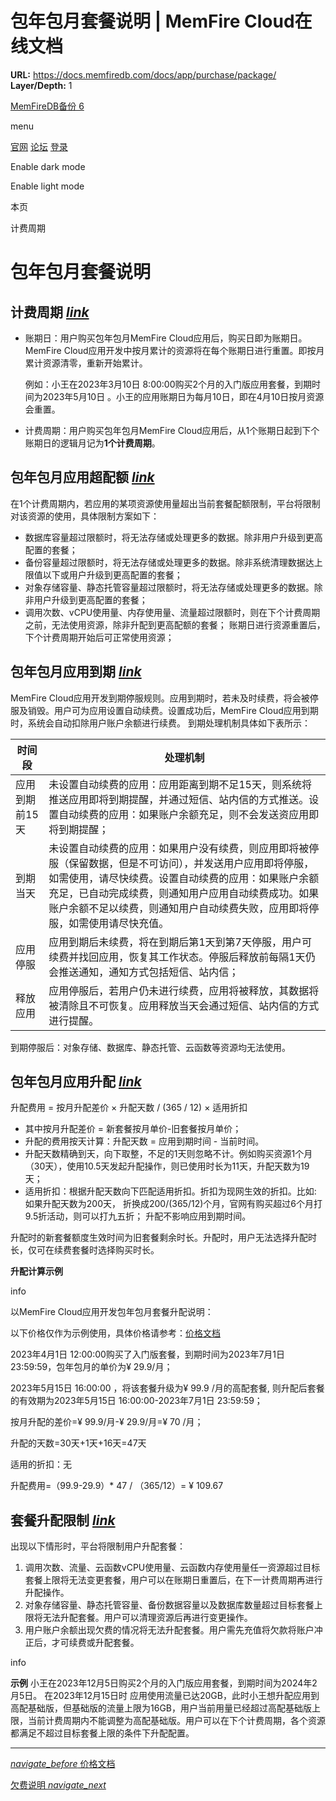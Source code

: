 # 包年包月套餐说明 | MemFire Cloud在线文档

**URL:** https://docs.memfiredb.com/docs/app/purchase/package/
**Layer/Depth:** 1

[MemFireDB备份 6](/)

menu

[官网](https://memfiredb.com/)
[论坛](https://community.memfiredb.com/)
[登录](https://cloud.memfiredb.com/auth/login)

Enable dark mode

Enable light mode

本页

计费周期

# 包年包月套餐说明

## 计费周期 [*link*](#%e8%ae%a1%e8%b4%b9%e5%91%a8%e6%9c%9f)

* 账期日：用户购买包年包月MemFire Cloud应用后，购买日即为账期日。MemFire Cloud应用开发中按月累计的资源将在每个账期日进行重置。即按月累计资源清零，重新开始累计。

  例如：小王在2023年3月10日 8:00:00购买2个月的入门版应用套餐，到期时间为2023年5月10日 。小王的应用账期日为每月10日，即在4月10日按月资源会重置。
* 计费周期：用户购买包年包月MemFire Cloud应用后，从1个账期日起到下个账期日的逻辑月记为**1个计费周期**。

## 包年包月应用超配额 [*link*](#%e5%8c%85%e5%b9%b4%e5%8c%85%e6%9c%88%e5%ba%94%e7%94%a8%e8%b6%85%e9%85%8d%e9%a2%9d)

在1个计费周期内，若应用的某项资源使用量超出当前套餐配额限制，平台将限制对该资源的使用，具体限制方案如下：

* 数据库容量超过限额时，将无法存储或处理更多的数据。除非用户升级到更高配置的套餐；
* 备份容量超过限额时，将无法存储或处理更多的数据。除非系统清理数据达上限值以下或用户升级到更高配置的套餐；
* 对象存储容量、静态托管容量超过限额时，将无法存储或处理更多的数据。除非用户升级到更高配置的套餐；
* 调用次数、vCPU使用量、内存使用量、流量超过限额时，则在下个计费周期之前，无法使用资源，除非升配到更高配额的套餐； 账期日进行资源重置后，下个计费周期开始后可正常使用资源；

## 包年包月应用到期 [*link*](#%e5%8c%85%e5%b9%b4%e5%8c%85%e6%9c%88%e5%ba%94%e7%94%a8%e5%88%b0%e6%9c%9f)

MemFire Cloud应用开发到期停服规则。应用到期时，若未及时续费，将会被停服及销毁。用户可为应用设置自动续费。设置成功后，MemFire Cloud应用到期时，系统会自动扣除用户账户余额进行续费。 到期处理机制具体如下表所示：

| **时间段** | **处理机制** |
| --- | --- |
| 应用到期前15天 | 未设置自动续费的应用：应用距离到期不足15天，则系统将推送应用即将到期提醒，并通过短信、站内信的方式推送。设置自动续费的应用：如果账户余额充足，则不会发送资应用即将到期提醒； |
| 到期当天 | 未设置自动续费的应用：如果用户没有续费，则应用即将被停服（保留数据，但是不可访问），并发送用户应用即将停服，如需使用，请尽快续费。设置自动续费的应用：如果账户余额充足，已自动完成续费，则通知用户应用自动续费成功。如果账户余额不足以续费，则通知用户自动续费失败，应用即将停服，如需使用请尽快充值。 |
| 应用停服 | 应用到期后未续费，将在到期后第1天到第7天停服，用户可续费并找回应用，恢复其工作状态。停服后释放前每隔1天仍会推送通知，通知方式包括短信、站内信； |
| 释放应用 | 应用停服后，若用户仍未进行续费，应用将被释放，其数据将被清除且不可恢复。应用释放当天会通过短信、站内信的方式进行提醒。 |

到期停服后：对象存储、数据库、静态托管、云函数等资源均无法使用。

## 包年包月应用升配 [*link*](#%e5%8c%85%e5%b9%b4%e5%8c%85%e6%9c%88%e5%ba%94%e7%94%a8%e5%8d%87%e9%85%8d)

升配费用 = 按月升配差价 × 升配天数 / (365 / 12) × 适用折扣

* 其中按月升配差价 = 新套餐按月单价-旧套餐按月单价；
* 升配的费用按天计算：升配天数 = 应用到期时间 - 当前时间。
* 升配天数精确到天，向下取整，不足的1天则忽略不计。例如购买资源1个月（30天），使用10.5天发起升配操作，则已使用时长为11天，升配天数为19天；
* 适用折扣：根据升配天数向下匹配适用折扣。折扣为现网生效的折扣。比如: 如果升配天数为200天， 折换成200/(365/12)个月，官网有购买超过6个月打9.5折活动，则可以打九五折；
  升配不影响应用到期时间。

升配时的新套餐额度生效时间为旧套餐剩余时长。升配时，用户无法选择升配时长，仅可在续费套餐时选择购买时长。

**升配计算示例**

info

以MemFire Cloud应用开发包年包月套餐升配说明：

以下价格仅作为示例使用，具体价格请参考：[价格文档](/docs/app/purchase/price/)

2023年4月1日 12:00:00购买了入门版套餐，到期时间为2023年7月1日 23:59:59，包年包月的单价为¥ 29.9/月；

2023年5月15日 16:00:00 ，将该套餐升级为¥ 99.9 /月的高配套餐, 则升配后套餐的有效期为2023年5月15日 16:00:00-2023年7月1日 23:59:59；

按月升配的差价=¥ 99.9/月-¥ 29.9/月=¥ 70 /月；

升配的天数=30天+1天+16天=47天

适用的折扣：无

升配费用=（99.9-29.9）\* 47 / （365/12）= ¥ 109.67

## 套餐升配限制 [*link*](#%e5%a5%97%e9%a4%90%e5%8d%87%e9%85%8d%e9%99%90%e5%88%b6)

出现以下情形时，平台将限制用户升配套餐：

1. 调用次数、流量、云函数vCPU使用量、云函数内存使用量任一资源超过目标套餐上限将无法变更套餐，用户可以在账期日重置后，在下一计费周期再进行升配操作。
2. 对象存储容量、静态托管容量、备份数据容量以及数据库数量超过目标套餐上限将无法升配套餐。用户可以清理资源后再进行变更操作。
3. 用户账户余额出现欠费的情况将无法升配套餐。用户需先充值将欠款将账户冲正后，才可续费或升配套餐。

info

**示例**
小王在2023年12月5日购买2个月的入门版应用套餐，到期时间为2024年2月5日。
在2023年12月15日时 应用使用流量已达20GB，此时小王想升配应用到高配基础版，但基础版的流量上限为16GB，用户当前用量已经超过高配基础版上限，当前计费周期内不能调整为高配基础版。用户可以在下个计费周期，各个资源都满足不超过目标套餐上限的条件下升配配置。

---

[*navigate\_before* 价格文档](/docs/app/purchase/price/)

[欠费说明 *navigate\_next*](/docs/app/purchase/arrears/)